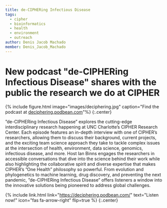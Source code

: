 ```yaml
---
title: de-CIPHERing Infectious Disease
tags:
  - cipher
  - bioinformatics
  - health
  - environment
  - outreach
author: Denis Jacob Machado
member: Denis_Jacob_Machado
---
```


# New podcast "de-CIPHERing Infectious Disease" shares with the public the research we do at CIPHER

{% include figure.html image="images/deciphering.jpg" caption="Find the podcast at [deciphering.podbean.com](https://deciphering.podbean.com/)"%}
{:.center}

”de-CIPHERing Infectious Disease” explores the cutting-edge interdisciplinary research happening at UNC Charlotte’s CIPHER Research Center. Each episode features an in-depth interview with one of CIPHER’s researchers, allowing them to discuss their background, current projects, and the exciting team science approach they take to tackle complex issues at the intersection of health, environment, data science, genomics, infectious disease, and more. Host Ian Binns engages the researchers in accessible conversations that dive into the science behind their work while also highlighting the collaborative spirit and diverse expertise that makes CIPHER’s ”One Health” philosophy so powerful. From evolution and phylogenetics to machine learning, drug discovery, and preventing the next pandemic, ”de-CIPHERing Infectious Disease” offers listeners a window into the innovative solutions being pioneered to address global challenges.

{% include link.html link="https://deciphering.podbean.com/" text="Listen now!" icon="fas fa-arrow-right" flip=true %}
{:.center}
